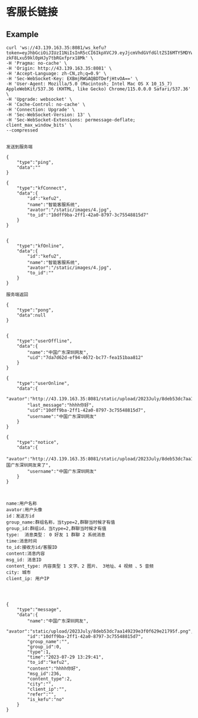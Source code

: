 # 客服长链接

## Example 

    curl 'ws://43.139.163.35:8081/ws_kefu?token=eyJhbGciOiJIUzI1NiIsInR5cCI6IkpXVCJ9.eyJjcmVhdGVfdGltZSI6MTY5MDYwNTM2MSwia2VmdV9pZCI6MSwibmFtZSI6ImtlZnUyIiwicm9sZV9pZCI6MSwidHlwZSI6ImtlZnUifQ.arbBhTdhCraq-zkF8Lxu59kl0pHJy7tbRGxfprx18Mk' \
    -H 'Pragma: no-cache' \
    -H 'Origin: http://43.139.163.35:8081' \
    -H 'Accept-Language: zh-CN,zh;q=0.9' \
    -H 'Sec-WebSocket-Key: EXBmjRWGAQBDTDefjHtvOA==' \
    -H 'User-Agent: Mozilla/5.0 (Macintosh; Intel Mac OS X 10_15_7) AppleWebKit/537.36 (KHTML, like Gecko) Chrome/115.0.0.0 Safari/537.36' \
    -H 'Upgrade: websocket' \
    -H 'Cache-Control: no-cache' \
    -H 'Connection: Upgrade' \
    -H 'Sec-WebSocket-Version: 13' \
    -H 'Sec-WebSocket-Extensions: permessage-deflate; client_max_window_bits' \
    --compressed


    发送到服务端

    {
        "type":"ping",
        "data":""
    }

    {
        "type":"kfConnect",
        "data":{
            "id":"kefu2",
            "name":"智能客服系统",
            "avator":"/static/images/4.jpg",
            "to_id":"10dff9ba-2ff1-42a0-8797-3c75548815d7"
        }
    }


    {
        "type":"kfOnline",
        "data":{
            "id":"kefu2",
            "name":"智能客服系统",
            "avator":"/static/images/4.jpg",
            "to_id":""
        }
    }

    服务端返回

    {
        "type":"pong",
        "data":null
    }


    {
        "type":"userOffline",
        "data":{
            "name":"中国广东深圳网友",
            "uid":"7da7d62d-ef94-4672-bc77-fea151baa812"
        }
    }

    {
        "type":"userOnline",
        "data":{
            "avator":"http://43.139.163.35:8081/static/upload/2023July/8deb53dc7aa149239e3f0f629e21795f.png",
            "last_message":"hhhh你好",
            "uid":"10dff9ba-2ff1-42a0-8797-3c75548815d7",
            "username":"中国广东深圳网友"
        }
    }

    {
        "type":"notice",
        "data":{
            "avator":"http://43.139.163.35:8081/static/upload/2023July/8deb53dc7aa149239e3f0f629e21795f.png","content":"中国广东深圳网友来了",
            "username":"中国广东深圳网友"
        }
    }



    name:用户名称
    avator:用户头像
    id：发送方id
    group_name:群组名称，当type=2,群聊当时候才有值
    group_id:群组id，当type=2,群聊当时候才有值
    type:  消息类型： 0 好友 1 群聊 2 系统消息
    time:消息时间
    to_id:接收方id/客服ID
    content:消息内容
    msg_id: 消息ID
    content_type: 内容类型 1 文字、2 图片、 3地址、4 视频 、5 音频
    city: 城市
    client_ip: 用户IP
    



    {
        "type":"message",
        "data":{
            "name":"中国广东深圳网友",
            "avator":"static/upload/2023July/8deb53dc7aa149239e3f0f629e21795f.png",
            "id":"10dff9ba-2ff1-42a0-8797-3c75548815d7",
            "group_name":"",
            "group_id":0,
            "type":1,
            "time":"2023-07-29 13:29:41",
            "to_id":"kefu2",
            "content":"hhhh你好",
            "msg_id":236,
            "content_type":2,
            "city":"",
            "client_ip":"",
            "refer":"",
            "is_kefu":"no"
        }
    }
